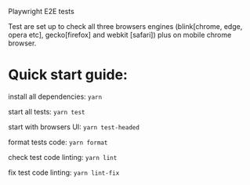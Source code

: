Playwright E2E tests

Test are set up to check all three browsers engines (blink[chrome, edge, opera etc], gecko[firefox] and webkit [safari]) plus on mobile chrome browser.

# Quick start guide:
install all dependencies:
`yarn`

start all tests:
`yarn test`

start with browsers UI:
`yarn test-headed`

format tests code:
`yarn format`

check test code linting:
`yarn lint`

fix test code linting:
`yarn lint-fix`
